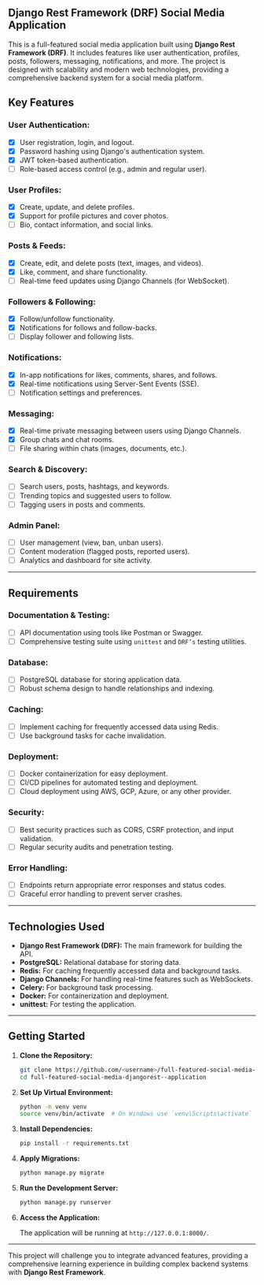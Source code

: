 ## Django Rest Framework (DRF) Social Media Application

This is a full-featured social media application built using **Django Rest Framework (DRF)**. It includes features like user authentication, profiles, posts, followers, messaging, notifications, and more. The project is designed with scalability and modern web technologies, providing a comprehensive backend system for a social media platform.

## Key Features

### User Authentication:
- [x] User registration, login, and logout.
- [x] Password hashing using Django's authentication system.
- [x] JWT token-based authentication.
- [ ] Role-based access control (e.g., admin and regular user).

### User Profiles:
- [x] Create, update, and delete profiles.
- [x] Support for profile pictures and cover photos.
- [ ] Bio, contact information, and social links.

### Posts & Feeds:
- [x] Create, edit, and delete posts (text, images, and videos).
- [x] Like, comment, and share functionality.
- [ ] Real-time feed updates using Django Channels (for WebSocket).

### Followers & Following:
- [x] Follow/unfollow functionality.
- [x] Notifications for follows and follow-backs.
- [ ] Display follower and following lists.

### Notifications:
- [x] In-app notifications for likes, comments, shares, and follows.
- [x] Real-time notifications using Server-Sent Events (SSE).
- [ ] Notification settings and preferences.

### Messaging:
- [x] Real-time private messaging between users using Django Channels.
- [x] Group chats and chat rooms.
- [ ] File sharing within chats (images, documents, etc.).

### Search & Discovery:
- [ ] Search users, posts, hashtags, and keywords.
- [ ] Trending topics and suggested users to follow.
- [ ] Tagging users in posts and comments.

### Admin Panel:
- [ ] User management (view, ban, unban users).
- [ ] Content moderation (flagged posts, reported users).
- [ ] Analytics and dashboard for site activity.

---

## Requirements

### Documentation & Testing:
- [ ] API documentation using tools like Postman or Swagger.
- [ ] Comprehensive testing suite using `unittest` and `DRF’s` testing utilities.

### Database:
- [ ] PostgreSQL database for storing application data.
- [ ] Robust schema design to handle relationships and indexing.

### Caching:
- [ ] Implement caching for frequently accessed data using Redis.
- [ ] Use background tasks for cache invalidation.

### Deployment:
- [ ] Docker containerization for easy deployment.
- [ ] CI/CD pipelines for automated testing and deployment.
- [ ] Cloud deployment using AWS, GCP, Azure, or any other provider.

### Security:
- [ ] Best security practices such as CORS, CSRF protection, and input validation.
- [ ] Regular security audits and penetration testing.

### Error Handling:
- [ ] Endpoints return appropriate error responses and status codes.
- [ ] Graceful error handling to prevent server crashes.

---

## Technologies Used

- **Django Rest Framework (DRF):** The main framework for building the API.
- **PostgreSQL:** Relational database for storing data.
- **Redis:** For caching frequently accessed data and background tasks.
- **Django Channels:** For handling real-time features such as WebSockets.
- **Celery:** For background task processing.
- **Docker:** For containerization and deployment.
- **unittest:** For testing the application.

---

## Getting Started

1. **Clone the Repository:**

   ```bash
   git clone https://github.com/<username>/full-featured-social-media-djangorest--application.git
   cd full-featured-social-media-djangorest--application
   ```

2. **Set Up Virtual Environment:**

   ```bash
   python -m venv venv
   source venv/bin/activate  # On Windows use `venv\Scripts\activate`
   ```

3. **Install Dependencies:**

   ```bash
   pip install -r requirements.txt
   ```

4. **Apply Migrations:**

   ```bash
   python manage.py migrate
   ```

5. **Run the Development Server:**

   ```bash
   python manage.py runserver
   ```

6. **Access the Application:**

   The application will be running at `http://127.0.0.1:8000/`.

---

This project will challenge you to integrate advanced features, providing a comprehensive learning experience in building complex backend systems with **Django Rest Framework**.


